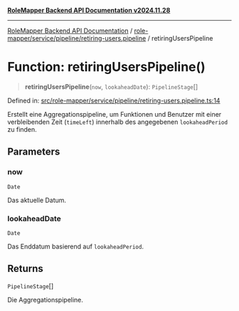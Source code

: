 [**RoleMapper Backend API Documentation v2024.11.28**](../../../../../README.md)

***

[RoleMapper Backend API Documentation](../../../../../modules.md) / [role-mapper/service/pipeline/retiring-users.pipeline](../README.md) / retiringUsersPipeline

# Function: retiringUsersPipeline()

> **retiringUsersPipeline**(`now`, `lookaheadDate`): `PipelineStage`[]

Defined in: [src/role-mapper/service/pipeline/retiring-users.pipeline.ts:14](https://github.com/FlowCraft-AG/RoleMapper/blob/aa2b8d129f8bd1600fa58ea512b195a2a2308efd/backend/src/role-mapper/service/pipeline/retiring-users.pipeline.ts#L14)

Erstellt eine Aggregationspipeline, um Funktionen und Benutzer mit einer
verbleibenden Zeit (`timeLeft`) innerhalb des angegebenen `lookaheadPeriod` zu finden.

## Parameters

### now

`Date`

Das aktuelle Datum.

### lookaheadDate

`Date`

Das Enddatum basierend auf `lookaheadPeriod`.

## Returns

`PipelineStage`[]

Die Aggregationspipeline.
